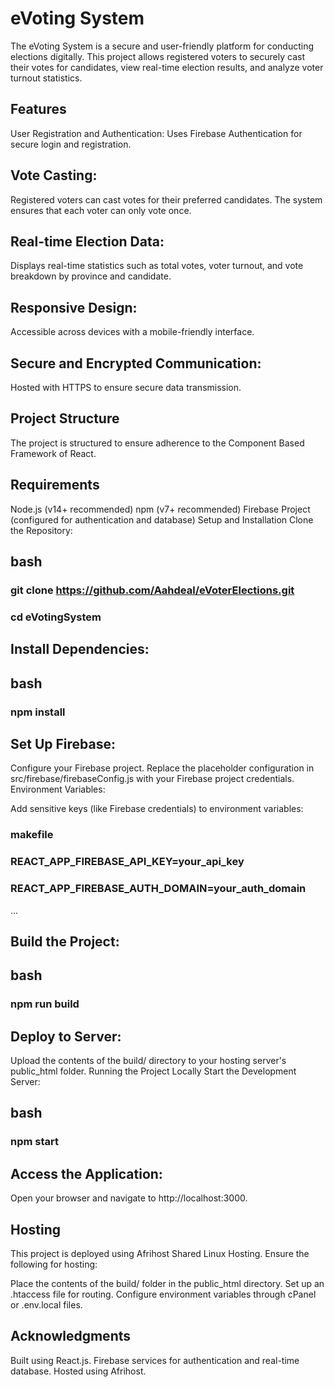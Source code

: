 # eVoting System
The eVoting System is a secure and user-friendly platform for conducting elections digitally. This project allows registered voters to securely cast their votes for candidates, view real-time election results, and analyze voter turnout statistics.

## Features
User Registration and Authentication:
Uses Firebase Authentication for secure login and registration.

## Vote Casting:
Registered voters can cast votes for their preferred candidates. The system ensures that each voter can only vote once.

## Real-time Election Data:
Displays real-time statistics such as total votes, voter turnout, and vote breakdown by province and candidate.

## Responsive Design:
Accessible across devices with a mobile-friendly interface.

## Secure and Encrypted Communication:
Hosted with HTTPS to ensure secure data transmission.

## Project Structure
The project is structured to ensure adherence to the Component Based Framework of React.

## Requirements
Node.js (v14+ recommended)
npm (v7+ recommended)
Firebase Project (configured for authentication and database)
Setup and Installation
Clone the Repository:

## bash
### git clone https://github.com/Aahdeal/eVoterElections.git
### cd eVotingSystem

## Install Dependencies:
## bash
### npm install

## Set Up Firebase:
Configure your Firebase project.
Replace the placeholder configuration in src/firebase/firebaseConfig.js with your Firebase project credentials.
Environment Variables:

Add sensitive keys (like Firebase credentials) to environment variables:
### makefile
### REACT_APP_FIREBASE_API_KEY=your_api_key
### REACT_APP_FIREBASE_AUTH_DOMAIN=your_auth_domain
...
## Build the Project:

## bash
### npm run build

## Deploy to Server:
Upload the contents of the build/ directory to your hosting server's public_html folder.
Running the Project Locally
Start the Development Server:

## bash
### npm start

## Access the Application:
Open your browser and navigate to http://localhost:3000.

## Hosting
This project is deployed using Afrihost Shared Linux Hosting.
Ensure the following for hosting:

Place the contents of the build/ folder in the public_html directory.
Set up an .htaccess file for routing.
Configure environment variables through cPanel or .env.local files.

## Acknowledgments
Built using React.js.
Firebase services for authentication and real-time database.
Hosted using Afrihost.